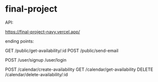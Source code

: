 # final-project

API:

https://final-project-navy.vercel.app/

ending points:

GET
/public/get-availability/:id
POST
/public/send-email

POST
/user/signup
/user/login

POST
/calendar/create-availability
GET
/calendar/get-availability
DELETE
/calendar/delete-availability/:id




